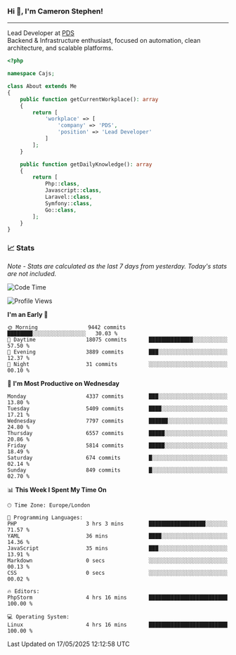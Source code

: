 ### Hi 👋, I'm Cameron Stephen!

---

Lead Developer at [PDS](https://prindatasolutions.co.uk)  
Backend & Infrastructure enthusiast, focused on automation, clean architecture, and scalable platforms.


```php
<?php

namespace Cajs;

class About extends Me
{
    public function getCurrentWorkplace(): array
    {
        return [
            'workplace' => [
                'company' => 'PDS',
                'position' => 'Lead Developer'
            ]
        ];
    }

    public function getDailyKnowledge(): array
    {
        return [
            Php::class,
            Javascript::class,
            Laravel::class,
            Symfony::class,
            Go::class,
        ];
    }
}
```

### 📈 Stats
<p><em>Note - Stats are calculated as the last 7 days from yesterday. Today's stats are not included.</em></p>


<!--START_SECTION:waka-->
![Code Time](http://img.shields.io/badge/Code%20Time-4%2C482%20hrs%2043%20mins-blue)

![Profile Views](http://img.shields.io/badge/Profile%20Views-2-blue)

**I'm an Early 🐤** 

```text
🌞 Morning                9442 commits        ████████░░░░░░░░░░░░░░░░░   30.03 % 
🌆 Daytime                18075 commits       ██████████████░░░░░░░░░░░   57.50 % 
🌃 Evening                3889 commits        ███░░░░░░░░░░░░░░░░░░░░░░   12.37 % 
🌙 Night                  31 commits          ░░░░░░░░░░░░░░░░░░░░░░░░░   00.10 % 
```
📅 **I'm Most Productive on Wednesday** 

```text
Monday                   4337 commits        ███░░░░░░░░░░░░░░░░░░░░░░   13.80 % 
Tuesday                  5409 commits        ████░░░░░░░░░░░░░░░░░░░░░   17.21 % 
Wednesday                7797 commits        ██████░░░░░░░░░░░░░░░░░░░   24.80 % 
Thursday                 6557 commits        █████░░░░░░░░░░░░░░░░░░░░   20.86 % 
Friday                   5814 commits        █████░░░░░░░░░░░░░░░░░░░░   18.49 % 
Saturday                 674 commits         █░░░░░░░░░░░░░░░░░░░░░░░░   02.14 % 
Sunday                   849 commits         █░░░░░░░░░░░░░░░░░░░░░░░░   02.70 % 
```


📊 **This Week I Spent My Time On** 

```text
🕑︎ Time Zone: Europe/London

💬 Programming Languages: 
PHP                      3 hrs 3 mins        ██████████████████░░░░░░░   71.57 % 
YAML                     36 mins             ████░░░░░░░░░░░░░░░░░░░░░   14.36 % 
JavaScript               35 mins             ███░░░░░░░░░░░░░░░░░░░░░░   13.91 % 
Markdown                 0 secs              ░░░░░░░░░░░░░░░░░░░░░░░░░   00.13 % 
CSS                      0 secs              ░░░░░░░░░░░░░░░░░░░░░░░░░   00.02 % 

🔥 Editors: 
PhpStorm                 4 hrs 16 mins       █████████████████████████   100.00 % 

💻 Operating System: 
Linux                    4 hrs 16 mins       █████████████████████████   100.00 % 
```


 Last Updated on 17/05/2025 12:12:58 UTC
<!--END_SECTION:waka-->
